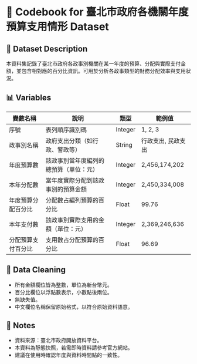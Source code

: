 # 📘 Codebook for 臺北市政府各機關年度預算支用情形 Dataset

## 📁 Dataset Description

本資料集記錄了臺北市政府各政事別機關在某一年度的預算、分配與實際支付金額，並包含相對應的百分比資訊。可用於分析各政事類型的財務分配效率與支用狀況。

## 📊 Variables

| 變數名稱             | 說明                                 | 類型      | 範例值               |
|----------------------|--------------------------------------|-----------|----------------------|
| 序號                 | 表列順序識別碼                         | Integer   | 1, 2, 3              |
| 政事別名稱           | 政府支出分類（如行政、警政等）         | String    | 行政支出, 民政支出   |
| 年度預算數           | 該政事別當年度編列的總預算（單位：元） | Integer   | 2,456,174,202        |
| 本年分配數           | 當年度實際分配到該政事別的預算金額     | Integer   | 2,450,334,008        |
| 年度預算分配百分比   | 分配數占編列預算的百分比               | Float     | 99.76                |
| 本年支付數           | 該政事別實際支用的金額（單位：元）     | Integer   | 2,369,246,636        |
| 分配預算支付百分比   | 支用數占分配預算的百分比               | Float     | 96.69                |

## 🧹 Data Cleaning

- 所有金額欄位皆為整數，單位為新台幣元。
- 百分比欄位以浮點數表示，小數點後兩位。
- 無缺失值。
- 中文欄位名稱保留原始格式，以符合原始資料語意。

## 🧾 Notes

- 資料來源：臺北市政府開放資料平台。
- 本資料為靜態快照，若需即時資料請參考官方網站。
- 建議在使用時確認年度與資料時間點的一致性。

